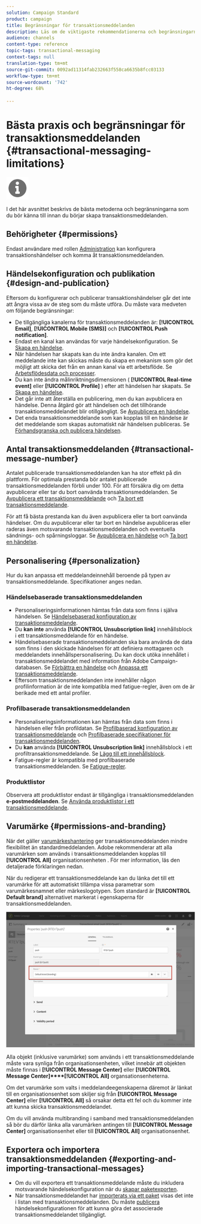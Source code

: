 ```yaml
---
solution: Campaign Standard
product: campaign
title: Begränsningar för transaktionsmeddelanden
description: Läs om de viktigaste rekommendationerna och begränsningarna för transaktionsmeddelanden i Adobe Campaign Standard.
audience: channels
content-type: reference
topic-tags: transactional-messaging
context-tags: null
translation-type: tm+mt
source-git-commit: 0092ad11314fab232663f558ca6635b8fcc03133
workflow-type: tm+mt
source-wordcount: '742'
ht-degree: 68%

---
```



# Bästa praxis och begränsningar för transaktionsmeddelanden {#transactional-messaging-limitations}

<img src="assets/do-not-localize/icon_concepts.svg" width="60px">

I det här avsnittet beskrivs de bästa metoderna och begränsningarna som du bör känna till innan du börjar skapa transaktionsmeddelanden.

<!--For more on transactional messages, including on how to configure and create them, see [Getting started with transactional messaging](../../channels/using/getting-started-with-transactional-msg.md).-->

## Behörigheter {#permissions}

Endast användare med rollen [Administration](../../administration/using/users-management.md#functional-administrators) kan konfigurera transaktionshändelser och komma åt transaktionsmeddelanden.

## Händelsekonfiguration och publikation {#design-and-publication}

Eftersom du konfigurerar och publicerar transaktionshändelser går det inte att ångra vissa av de steg som du måste utföra. Du måste vara medveten om följande begränsningar:

* De tillgängliga kanalerna för transaktionsmeddelanden är: **[!UICONTROL Email]**, **[!UICONTROL Mobile (SMS)]** och **[!UICONTROL Push notification]**.
* Endast en kanal kan användas för varje händelsekonfiguration.    Se [Skapa en händelse](../../channels/using/configuring-transactional-event.md#creating-an-event).
* När händelsen har skapats kan du inte ändra kanalen.    Om ett meddelande inte kan skickas måste du skapa en mekanism som gör det möjligt att skicka det från en annan kanal via ett arbetsflöde.    Se [Arbetsflödesdata och processer](../../automating/using/get-started-workflows.md).
* Du kan inte ändra målinriktningsdimensionen ( **[!UICONTROL Real-time event]** eller **[!UICONTROL Profile]** ) efter att händelsen har skapats.        Se [Skapa en händelse](../../channels/using/configuring-transactional-event.md#creating-an-event).
* Det går inte att återställa en publicering, men du kan avpublicera en händelse. Denna åtgärd gör att händelsen och det tillhörande transaktionsmeddelandet blir otillgängligt.    Se [Avpublicera en händelse](../../channels/using/publishing-transactional-event.md#unpublishing-an-event).
* Det enda transaktionsmeddelande som kan kopplas till en händelse är det meddelande som skapas automatiskt när händelsen publiceras.    Se [Förhandsgranska och publicera händelsen](../../channels/using/publishing-transactional-event.md#previewing-and-publishing-the-event).

## Antal transaktionsmeddelanden {#transactional-message-number}

Antalet publicerade transaktionsmeddelanden kan ha stor effekt på din plattform. För optimala prestanda bör antalet publicerade transaktionsmeddelanden förbli under 100. För att försäkra dig om detta avpublicerar eller tar du bort oanvända transaktionsmeddelanden. Se [Avpublicera ett transaktionsmeddelande](../../channels/using/publishing-transactional-message.md#unpublishing-a-transactional-message) och [Ta bort ett transaktionsmeddelande](../../channels/using/publishing-transactional-message.md#deleting-a-transactional-message).

För att få bästa prestanda kan du även avpublicera eller ta bort oanvända händelser. Om du avpublicerar eller tar bort en händelse avpubliceras eller raderas även motsvarande transaktionsmeddelanden och eventuella sändnings- och spårningsloggar. Se [Avpublicera en händelse](../../channels/using/publishing-transactional-event.md#unpublishing-an-event) och [Ta bort en händelse](../../channels/using/publishing-transactional-event.md#deleting-an-event).

## Personalisering {#personalization}

Hur du kan anpassa ett meddelandeinnehåll beroende på typen av transaktionsmeddelande.    Specifikationer anges nedan.

### Händelsebaserade transaktionsmeddelanden

* Personaliseringsinformationen hämtas från data som finns i själva händelsen.        Se [Händelsebaserad konfiguration av transaktionsmeddelande](../../channels/using/configuring-transactional-event.md#event-based-transactional-messages).
* Du **kan inte** använda **[!UICONTROL Unsubscription link]** innehållsblock i ett transaktionsmeddelande för en händelse.
* Händelsebaserade transaktionsmeddelanden ska bara använda de data som finns i den skickade händelsen för att definiera mottagaren och meddelandets innehållspersonalisering.        Du kan dock utöka innehållet i transaktionsmeddelandet med information från Adobe Campaign-databasen.        Se [Förbättra en händelse](../../channels/using/configuring-transactional-event.md#enriching-the-transactional-message-content) och [Anpassa ett transaktionsmeddelande](../../channels/using/editing-transactional-message.md#personalizing-a-transactional-message).
* Eftersom transaktionsmeddelanden inte innehåller någon profilinformation är de inte kompatibla med fatigue-regler, även om de är berikade med ett antal profiler.

### Profilbaserade transaktionsmeddelanden

* Personaliseringsinformationen kan hämtas från data som finns i händelsen eller från profildatan.        Se [Profilbaserad konfiguration av transaktionsmeddelande](../../channels/using/configuring-transactional-event.md#profile-based-transactional-messages) och [Profilbaserade specifikationer för transaktionsmeddelanden](../../channels/using/editing-transactional-message.md#profile-transactional-message-specificities).
* Du **kan** använda **[!UICONTROL Unsubscription link]** innehållsblock i ett profiltransaktionsmeddelande. Se [Lägg till ett innehållsblock](../../designing/using/personalization.md#adding-a-content-block).
* Fatigue-regler är kompatibla med profilbaserade transaktionsmeddelanden. Se [Fatigue-regler](../../sending/using/fatigue-rules.md).

### Produktlistor

Observera att produktlistor endast är tillgängliga i transaktionsmeddelanden **e-postmeddelanden**. Se [Använda produktlistor i ett transaktionsmeddelande](../../channels/using/editing-transactional-message.md#using-product-listings-in-a-transactional-message).

## Varumärke {#permissions-and-branding}

När det gäller [varumärkeshantering](../../administration/using/branding.md) ger transaktionsmeddelanden mindre flexibilitet än standardmeddelanden.    Adobe rekommenderar att alla varumärken som används i transaktionsmeddelanden kopplas till **[!UICONTROL All]** organisationsenheten [](../../administration/using/organizational-units.md).        För mer information, läs den detaljerade förklaringen nedan.

När du redigerar ett transaktionsmeddelande kan du länka det till ett varumärke för att automatiskt tillämpa vissa parametrar som varumärkesnamnet eller märkeslogotypen.    Som standard är **[!UICONTROL Default brand]** alternativet markerat i egenskaperna för transaktionsmeddelanden.

![](assets/message-center_branding.png)

Alla objekt (inklusive varumärke) som används i ett transaktionsmeddelande måste vara synliga från organisationsenheten, vilket innebär att objekten måste finnas i **[!UICONTROL Message Center]** eller **[!UICONTROL Message Center]****[!UICONTROL All]** organsationsenheterna.

Om det varumärke som valts i meddelandeegenskaperna däremot är länkat till en organisationsenhet som skiljer sig från **[!UICONTROL Message Center]** eller **[!UICONTROL All]** så orsakar detta ett fel och du kommer inte att kunna skicka transaktionsmeddelandet.

Om du vill använda multibranding i samband med transaktionsmeddelanden så bör du därför länka alla varumärken antingen till **[!UICONTROL Message Center]** organisationsenhet eller till **[!UICONTROL All]** organisationsenhet.

## Exportera och importera transaktionsmeddelanden {#exporting-and-importing-transactional-messages}

* Om du vill exportera ett transaktionsmeddelande måste du inkludera motsvarande händelsekonfiguration när du [skapar paketexporten](../../automating/using/managing-packages.md#creating-a-package).
* När transaktionsmeddelandet har [importerats via ett paket](../../automating/using/managing-packages.md#importing-a-package) visas det inte i listan med transaktionsmeddelanden. Du måste [publicera](../../channels/using/publishing-transactional-event.md) händelsekonfigurationen för att kunna göra det associerade transaktionsmeddelandet tillgängligt.
